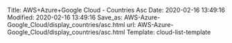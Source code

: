 Title: AWS+Azure+Google Cloud - Countries Asc
Date: 2020-02-16 13:49:16
Modified: 2020-02-16 13:49:16
Save_as: AWS-Azure-Google_Cloud/display_countries/asc.html
url: AWS-Azure-Google_Cloud/display_countries/asc.html
Template: cloud-list-template